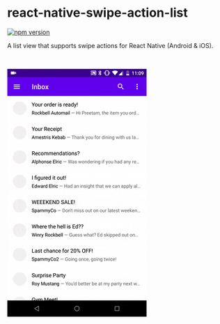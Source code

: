 # react-native-swipe-action-list

<a href="https://npmjs.org/package/react-native-swiper"><img alt="npm version" src="http://img.shields.io/npm/v/react-native-swipe-action-list.svg?style=flat-square"></a>

A list view that supports swipe actions for React Native (Android &amp; iOS).

<br />

![demo gif](docs/demo.gif)


